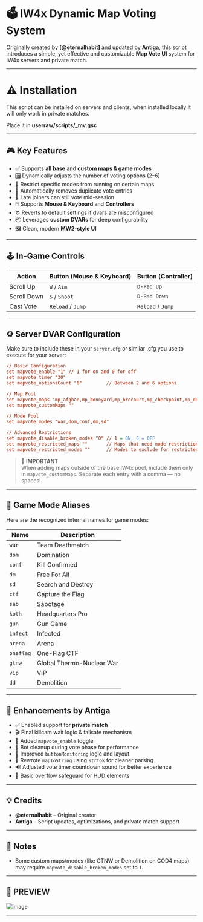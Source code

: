 # 🗳️ IW4x Dynamic Map Voting System

Originally created by **[@eternalhabit]** and updated by **Antiga**, this script introduces a simple, yet effective and customizable **Map Vote UI** system for IW4x servers and private match.

---

# ⚠️ Installation

This script can be installed on servers and clients, when installed locally it will only work in private matches.

Place it in **userraw/scripts/_mv.gsc**

---

## 🎮 Key Features

- ✅ Supports **all base** and **custom maps & game modes**
- 🎛️ Dynamically adjusts the number of voting options (2–6)
- 🚫 Restrict specific modes from running on certain maps
- 🧠 Automatically removes duplicate vote entries
- 💬 Late joiners can still vote mid-session
- 🖱️ Supports **Mouse & Keyboard** and **Controllers**
- ⚙️ Reverts to default settings if dvars are misconfigured
- 📦 Leverages **custom DVARs** for deep configurability
- 🖼️ Clean, modern **MW2-style UI**

---

## 🕹️ In-Game Controls

| Action       | Button (Mouse & Keyboard) | Button (Controller)       |
|--------------|----------------------------|----------------------------|
| Scroll Up    | `W` / `Aim`              | `D-Pad Up`                 |
| Scroll Down  | `S` / `Shoot`                | `D-Pad Down`               |
| Cast Vote    | `Reload` / `Jump`          | `Reload` / `Jump`          |

---

## ⚙️ Server DVAR Configuration

Make sure to include these in your `server.cfg` or similar .cfg you use to execute for your server:

```cfg
// Basic Configuration
set mapvote_enable "1" // 1 for on and 0 for off
set mapvote_timer "30"
set mapvote_optionsCount "6"         // Between 2 and 6 options

// Map Pool
set mapvote_maps "mp_afghan,mp_boneyard,mp_brecourt,mp_checkpoint,mp_derail,mp_estate,mp_favela,mp_highrise,mp_invasion,mp_nightshift,mp_quarry,mp_rundown,mp_rust,mp_subbase,mp_terminal,mp_underpass,mp_abandon,mp_compact,mp_complex,mp_estate_tropical,mp_fav_tropical,mp_fuel2,mp_rust_long,mp_storm,mp_storm_spring,mp_trailerpark,mp_alpha,mp_backlot,mp_bloc,mp_bloc_sh,mp_bog_sh,mp_bravo,mp_broadcast,mp_carentan,mp_cargoship,mp_cargoship_sh,mp_citystreets,mp_convoy,mp_countdown,mp_crash,mp_crash_snow,mp_crash_tropical,mp_cross_fire,mp_dome,mp_farm,mp_firingrange,mp_hardhat,mp_killhouse,mp_nuked,mp_overgrown,mp_paris,mp_pipeline,mp_plaza2,mp_seatown,mp_shipment,mp_shipment_long,mp_showdown,mp_strike,mp_underground,mp_vacant,mp_village"
set mapvote_customMaps ""

// Mode Pool
set mapvote_modes "war,dom,conf,dm,sd"

// Advanced Restrictions
set mapvote_disable_broken_modes "0" // 1 = ON, 0 = OFF
set mapvote_restricted_maps ""       // Maps that need mode restrictions
set mapvote_restricted_modes ""      // Modes to exclude for restricted maps
```

> **📌 IMPORTANT**  
> When adding maps outside of the base IW4x pool, include them only in `mapvote_customMaps`. Separate each entry with a comma — no spaces!

---

## 🎯 Game Mode Aliases

Here are the recognized internal names for game modes:

| Name     | Description                   |
|----------|-------------------------------|
| `war`    | Team Deathmatch               |
| `dom`    | Domination                    |
| `conf`   | Kill Confirmed                |
| `dm`     | Free For All                  |
| `sd`     | Search and Destroy            |
| `ctf`    | Capture the Flag              |
| `sab`    | Sabotage                      |
| `koth`   | Headquarters Pro              |
| `gun`    | Gun Game                      |
| `infect` | Infected                      |
| `arena`  | Arena                         |
| `oneflag`| One-Flag CTF                  |
| `gtnw`   | Global Thermo-Nuclear War     |
| `vip`    | VIP                           |
| `dd`     | Demolition                    |

---

## 🔧 Enhancements by Antiga

- ✅ Enabled support for **private match**
- 🎬 Final killcam wait logic & failsafe mechanism
- 🔘 Added `mapvote_enable` toggle
- 🧹 Bot cleanup during vote phase for performance
- 🔄 Improved `buttonMonitoring` logic and layout
- 🧠 Rewrote `mapToString` using `strTok` for cleaner parsing
- 🔊 Adjusted vote timer countdown sound for better experience
- 🧯 Basic overflow safeguard for HUD elements

---

## 💡 Credits

- **@eternalhabit** – Original creator  
- **Antiga** – Script updates, optimizations, and private match support

---

## 🧪 Notes

- Some custom maps/modes (like GTNW or Demolition on COD4 maps) may require `mapvote_disable_broken_modes` set to `1`.

---

## 📸 PREVIEW

![image](https://github.com/user-attachments/assets/2bd29c58-27a9-49a7-b58a-b659fc518ff1)

---